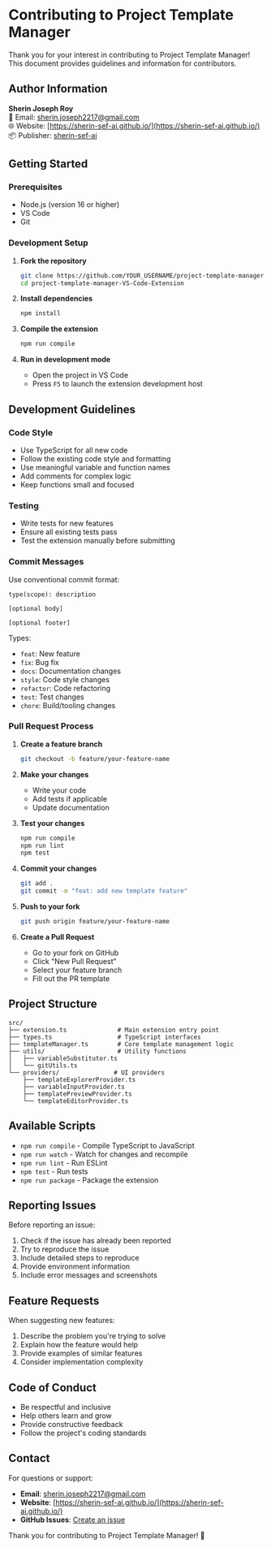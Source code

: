 # Contributing to Project Template Manager

Thank you for your interest in contributing to Project Template Manager! This document provides guidelines and information for contributors.

## Author Information

**Sherin Joseph Roy**  
📧 Email: [sherin.joseph2217@gmail.com](mailto:sherin.joseph2217@gmail.com)  
🌐 Website: [https://sherin-sef-ai.github.io/](https://sherin-sef-ai.github.io/)  
📦 Publisher: [sherin-sef-ai](https://marketplace.visualstudio.com/publishers/sherin-sef-ai)

## Getting Started

### Prerequisites

- Node.js (version 16 or higher)
- VS Code
- Git

### Development Setup

1. **Fork the repository**
   ```bash
   git clone https://github.com/YOUR_USERNAME/project-template-manager-VS-Code-Extension.git
   cd project-template-manager-VS-Code-Extension
   ```

2. **Install dependencies**
   ```bash
   npm install
   ```

3. **Compile the extension**
   ```bash
   npm run compile
   ```

4. **Run in development mode**
   - Open the project in VS Code
   - Press `F5` to launch the extension development host

## Development Guidelines

### Code Style

- Use TypeScript for all new code
- Follow the existing code style and formatting
- Use meaningful variable and function names
- Add comments for complex logic
- Keep functions small and focused

### Testing

- Write tests for new features
- Ensure all existing tests pass
- Test the extension manually before submitting

### Commit Messages

Use conventional commit format:
```
type(scope): description

[optional body]

[optional footer]
```

Types:
- `feat`: New feature
- `fix`: Bug fix
- `docs`: Documentation changes
- `style`: Code style changes
- `refactor`: Code refactoring
- `test`: Test changes
- `chore`: Build/tooling changes

### Pull Request Process

1. **Create a feature branch**
   ```bash
   git checkout -b feature/your-feature-name
   ```

2. **Make your changes**
   - Write your code
   - Add tests if applicable
   - Update documentation

3. **Test your changes**
   ```bash
   npm run compile
   npm run lint
   npm test
   ```

4. **Commit your changes**
   ```bash
   git add .
   git commit -m "feat: add new template feature"
   ```

5. **Push to your fork**
   ```bash
   git push origin feature/your-feature-name
   ```

6. **Create a Pull Request**
   - Go to your fork on GitHub
   - Click "New Pull Request"
   - Select your feature branch
   - Fill out the PR template

## Project Structure

```
src/
├── extension.ts              # Main extension entry point
├── types.ts                  # TypeScript interfaces
├── templateManager.ts        # Core template management logic
├── utils/                    # Utility functions
│   ├── variableSubstitutor.ts
│   └── gitUtils.ts
└── providers/               # UI providers
    ├── templateExplorerProvider.ts
    ├── variableInputProvider.ts
    ├── templatePreviewProvider.ts
    └── templateEditorProvider.ts
```

## Available Scripts

- `npm run compile` - Compile TypeScript to JavaScript
- `npm run watch` - Watch for changes and recompile
- `npm run lint` - Run ESLint
- `npm test` - Run tests
- `npm run package` - Package the extension

## Reporting Issues

Before reporting an issue:

1. Check if the issue has already been reported
2. Try to reproduce the issue
3. Include detailed steps to reproduce
4. Provide environment information
5. Include error messages and screenshots

## Feature Requests

When suggesting new features:

1. Describe the problem you're trying to solve
2. Explain how the feature would help
3. Provide examples of similar features
4. Consider implementation complexity

## Code of Conduct

- Be respectful and inclusive
- Help others learn and grow
- Provide constructive feedback
- Follow the project's coding standards

## Contact

For questions or support:

- **Email**: [sherin.joseph2217@gmail.com](mailto:sherin.joseph2217@gmail.com)
- **Website**: [https://sherin-sef-ai.github.io/](https://sherin-sef-ai.github.io/)
- **GitHub Issues**: [Create an issue](https://github.com/Sherin-SEF-AI/project-template-manager-VS-Code-Extension/issues)

Thank you for contributing to Project Template Manager! 🚀 